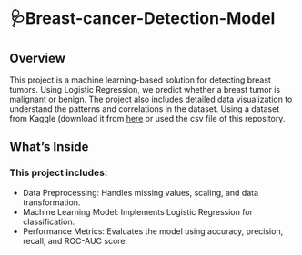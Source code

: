 # 🩺Breast-cancer-Detection-Model
## Overview
This project is a machine learning-based solution for detecting breast tumors. Using Logistic Regression, we predict whether a breast tumor is malignant or benign. The project also includes detailed data visualization to understand the patterns and correlations in the dataset.  Using a dataset from Kaggle (download it from [here](https://www.kaggle.com/datasets/uciml/breast-cancer-wisconsin-data) or used the csv file of this repository.
## What’s Inside
### This project includes:
* Data Preprocessing: Handles missing values, scaling, and data transformation.
* Machine Learning Model: Implements Logistic Regression for classification.
* Performance Metrics: Evaluates the model using accuracy, precision, recall, and ROC-AUC score.
